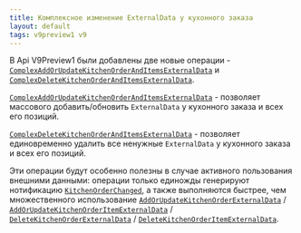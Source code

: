 ```yaml
---
title: Комплексное изменение ExternalData у кухонного заказа
layout: default
tags: v9preview1 v9
---
```


В Api V9Preview1 были добавлены две новые операции - [`ComplexAddOrUpdateKitchenOrderAndItemsExternalData`](https://iiko.github.io/front.api.sdk/v9/html/M_Resto_Front_Api_IOperationService_ComplexAddOrUpdateKitchenOrderAndItemsExternalData.htm) и [`ComplexDeleteKitchenOrderAndItemsExternalData`](https://iiko.github.io/front.api.sdk/v9/html/M_Resto_Front_Api_IOperationService_ComplexDeleteKitchenOrderAndItemsExternalData.htm).

[`ComplexAddOrUpdateKitchenOrderAndItemsExternalData`](https://iiko.github.io/front.api.sdk/v9/html/M_Resto_Front_Api_IOperationService_ComplexAddOrUpdateKitchenOrderAndItemsExternalData.htm) - позволяет массового добавить/обновить `ExternalData` у кухонного заказа и всех его позиций.

[`ComplexDeleteKitchenOrderAndItemsExternalData`](https://iiko.github.io/front.api.sdk/v9/html/M_Resto_Front_Api_IOperationService_ComplexDeleteKitchenOrderAndItemsExternalData.htm) - позволяет единовременно удалить все ненужные `ExternalData` у кухонного заказа и всех его позиций.

Эти операции будут особенно полезны в случае активного пользования внешними данными: операции только единожды генерируют нотификацию [`KitchenOrderChanged`](https://iiko.github.io/front.api.sdk/v9/html/P_Resto_Front_Api_INotificationService_KitchenOrderChanged.htm), а также выполняются быстрее, чем множественного использование [`AddOrUpdateKitchenOrderExternalData`](https://iiko.github.io/front.api.sdk/v9/html/M_Resto_Front_Api_IOperationService_AddOrUpdateKitchenOrderExternalData.htm) / [`AddOrUpdateKitchenOrderItemExternalData`](https://iiko.github.io/front.api.sdk/v9/html/M_Resto_Front_Api_IOperationService_AddOrUpdateKitchenOrderItemExternalData.htm) / [`DeleteKitchenOrderExternalData`](https://iiko.github.io/front.api.sdk/v9/html/M_Resto_Front_Api_IOperationService_DeleteKitchenOrderExternalData.htm) / [`DeleteKitchenOrderItemExternalData`](https://iiko.github.io/front.api.sdk/v9/html/M_Resto_Front_Api_IOperationService_DeleteKitchenOrderItemExternalData.htm).

